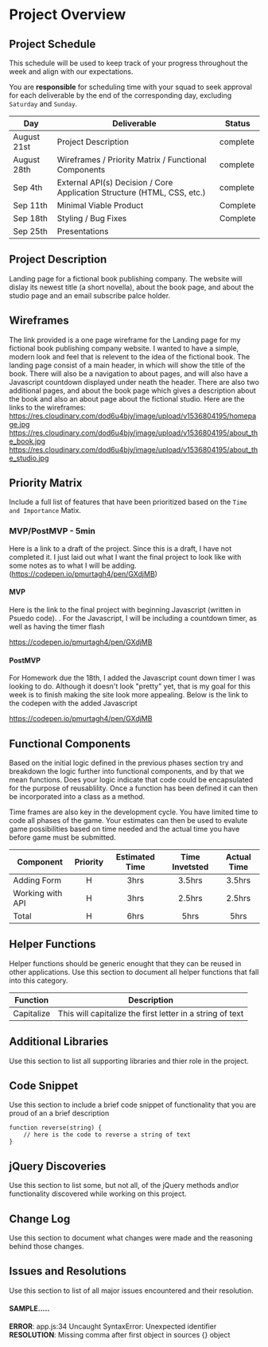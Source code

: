 # Project Overview

## Project Schedule

This schedule will be used to keep track of your progress throughout the week and align with our expectations.  

You are **responsible** for scheduling time with your squad to seek approval for each deliverable by the end of the corresponding day, excluding `Saturday` and `Sunday`.

|  Day | Deliverable | Status
|---|---| ---|
|August 21st| Project Description | complete
|August 28th| Wireframes / Priority Matrix / Functional Components | complete
|Sep 4th| External API(s) Decision / Core Application Structure (HTML, CSS, etc.) | complete
|Sep 11th| Minimal Viable Product | Complete
|Sep 18th| Styling / Bug Fixes | Complete
|Sep 25th| Presentations 


## Project Description

Landing page for a fictional book publishing company. The website will dislay its newest title (a short novella), about the book page, and about the studio page and an email subscribe palce holder. 

## Wireframes
The link provided is a one page wireframe for the Landing page for my fictional book publishing company website. I wanted to have a simple, modern look and feel that is relevent to the idea of the fictional book. The landing page consist of a main header, in which will show the title of the book. There will also be a navigation to about pages, and will also have a Javascript countdown displayed under neath the header. There are also two additional pages, and about the book page which gives a description about the book and also an about page about the fictional studio. Here are the links to the wireframes:
https://res.cloudinary.com/dod6u4bjy/image/upload/v1536804195/homepage.jpg
https://res.cloudinary.com/dod6u4bjy/image/upload/v1536804195/about_the_book.jpg
https://res.cloudinary.com/dod6u4bjy/image/upload/v1536804195/about_the_studio.jpg
## Priority Matrix

Include a full list of features that have been prioritized based on the `Time and Importance` Matix.  

### MVP/PostMVP - 5min
Here is a link to a draft of the project. Since this is a draft, I have not completed it. I just laid out what I want the final project to look like with some notes as to what I will be adding. (https://codepen.io/pmurtagh4/pen/GXdjMB)

#### MVP 

Here is the link to the final project with beginning Javascript (written in Psuedo code). . For the Javascript, I will be including a countdown timer, as well as having the timer flash

https://codepen.io/pmurtagh4/pen/GXdjMB

#### PostMVP 

For Homework due the 18th, I added the Javascript count down timer I was looking to do. Although it doesn't look "pretty" yet, that is my goal for this week is to finish making the site look more appealing. Below is the link to the codepen with the added Javascript

https://codepen.io/pmurtagh4/pen/GXdjMB

## Functional Components

Based on the initial logic defined in the previous  phases section try and breakdown the logic further into functional components, and by that we mean functions.  Does your logic indicate that code could be encapsulated for the purpose of reusablility.  Once a function has been defined it can then be incorporated into a class as a method. 

Time frames are also key in the development cycle.  You have limited time to code all phases of the game.  Your estimates can then be used to evalute game possibilities based on time needed and the actual time you have before game must be submitted. 

| Component | Priority | Estimated Time | Time Invetsted | Actual Time |
| --- | :---: |  :---: | :---: | :---: |
| Adding Form | H | 3hrs| 3.5hrs | 3.5hrs |
| Working with API | H | 3hrs| 2.5hrs | 2.5hrs |
| Total | H | 6hrs| 5hrs | 5hrs |

## Helper Functions
Helper functions should be generic enought that they can be reused in other applications. Use this section to document all helper functions that fall into this category.

| Function | Description | 
| --- | :---: |  
| Capitalize | This will capitalize the first letter in a string of text | 

## Additional Libraries
 Use this section to list all supporting libraries and thier role in the project. 

## Code Snippet

Use this section to include a brief code snippet of functionality that you are proud of an a brief description  

```
function reverse(string) {
	// here is the code to reverse a string of text
}
```

## jQuery Discoveries
 Use this section to list some, but not all, of the jQuery methods and\or functionality discovered while working on this project.

## Change Log
 Use this section to document what changes were made and the reasoning behind those changes.  

## Issues and Resolutions
 Use this section to list of all major issues encountered and their resolution.

#### SAMPLE.....
**ERROR**: app.js:34 Uncaught SyntaxError: Unexpected identifier                                
**RESOLUTION**: Missing comma after first object in sources {} object
